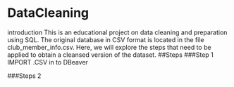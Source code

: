 # DataCleaning
introduction
This is an educational project on data cleaning and preparation using SQL. The original database in CSV format is located in the file club_member_info.csv. Here, we will explore the steps that need to be applied to obtain a cleansed version of the dataset.
##Steps
###Step 1
IMPORT .CSV in to DBeaver

###Steps 2
